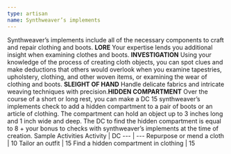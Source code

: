 ```yaml
---
type: artisan
name: Synthweaver’s implements
---
```

Synthweaver’s implements include all of the necessary components to craft and repair clothing and boots.
__LORE__
Your expertise lends you additional insight when examining clothes and boots.
__INVESTIGATION__
Using your knowledge of the process of creating cloth objects, you can spot clues and make deductions that others would overlook when you examine tapestries, upholstery, clothing, and other woven items, or examining the wear of clothing and boots.
__SLEIGHT OF HAND__
Handle delicate fabrics and intricate weaving techniques with precision.__HIDDEN COMPARTMENT__
Over the course of a short or long rest, you can make a DC 15 synthweaver’s implements check to add a hidden compartment to a pair of boots or an article of clothing. The compartment can hold an object up to 3 inches long and 1 inch wide and deep. The DC to find the hidden compartment is equal to 8 + your bonus to checks with synthweaver’s implements at the time of creation.
Sample Activities
Activity | DC
--- | ---
Repurpose or mend a cloth | 10
Tailor an outfit | 15
Find a hidden compartment in clothing | 15

